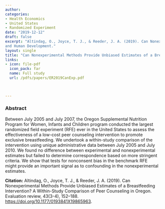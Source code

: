 ```yaml
---
author: 
categories:
- Health Economics
- United States 
- Randomized Experiment
date: "2019-12-12"
draft: false
excerpt: "Altindag, O., Joyce, T. J., & Reeder, J. A. (2019). Can Nonexperimental Methods Provide Unbiased Estimates of a Breastfeeding Intervention? A Within-Study Comparison of Peer Counseling in Oregon. **Evaluation Review**, 43(3-4), 152–188. https://doi.org/10.1177/0193841X19865963. This research was funded by The National Institute of Child Health
and Human Development."
layout: single
title: "Can Nonexperimental Methods Provide Unbiased Estimates of a Breastfeeding Intervention? A Within-Study Comparison of Peer Counseling in Oregon"
links:
- icon: file-pdf
  icon_pack: far
  name: Full study  
  url: /pdfs/papers/ER2019CanExp.pdf

  
  
---
```


### Abstract 

Between July 2005 and July 2007, the Oregon Supplemental Nutrition Program for Women, Infants and Children program conducted the largest randomized field experiment (RFE) ever in the United States to assess the effectiveness of a low-cost peer counseling intervention to promote exclusive breastfeeding. We undertook a within-study comparison of the intervention using unique administrative data between July 2005 and July 2010. We found no difference between experimental and nonexperimental estimates but failed to determine correspondence based on more stringent criteria. We show that tests for nonconsent bias in the benchmark RFE might provide an important signal as to confounding in the nonexperimental estimates.

**Citation:** Altindag, O., Joyce, T. J., & Reeder, J. A. (2019). Can Nonexperimental Methods Provide Unbiased Estimates of a Breastfeeding Intervention? A Within-Study Comparison of Peer Counseling in Oregon. Evaluation review, 43(3-4), 152–188. https://doi.org/10.1177/0193841X19865963. 


